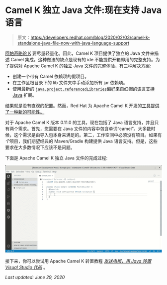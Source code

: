 # Camel K 独立 Java 文件:现在支持 Java 语言

> 原文：<https://developers.redhat.com/blog/2020/02/03/camel-k-standalone-java-file-now-with-java-language-support>

[阿帕奇骆驼 K](https://camel.apache.org/projects/camel-k/) 要尽量轻量化。因此，Camel K 项目提供了独立的 Java 文件来描述 Camel 集成。这种做法的缺点是现有的 ide 不能提供开箱即用的完整支持。为了提供对 Apache Camel K 的独立 Java 文件的完整体验，有三种解决方案:

*   创建一个带有 Camel 依赖项的假项目。
*   在工作区根目录下的 lib 文件夹中手动添加所有 jar 依赖项。
*   使用最新的 [`java.project.referencedLibraries`偏好](https://github.com/redhat-developer/vscode-java/pull/1196)来自红帽的[语言支持 Java](https://marketplace.visualstudio.com/items?itemName=redhat.java) 扩展。

结果就是没有直观的配置。然而，Red Hat 为 Apache Camel K 开发的[工具提供了一种新的可能性。](https://marketplace.visualstudio.com/items?itemName=redhat.vscode-camelk)

对于 Apache Camel K 版本 0.11.0 的工具，现在包括了 Java 语言支持，并且只有两个需求。首先，您需要在 Java 文件的内容中包含单词“camel”。大多数时候，这个需求是由导入包本身来满足的。第二，工作空间中必须没有项目。如果有*个*项目，我们期望经典的 Maven/Gradle 构建提供 Java 语言支持。但是，这些要求在大多数情况下应该不是问题。

下面是 Apache Camel K 独立 Java 文件的完成过程:

![Java Completion on Standalone Camel K files](img/89c015aef51fb2680e0304270ed46d49.png)

接下来，你可以尝试用 Apache Camel K 转置教程 *[发送电报，用 Java 转置 Visual Studio 代码](https://developers.redhat.com/blog/2019/09/30/sending-a-telegram-with-apache-camel-k-and-visual-studio-code/)* 。

*Last updated: June 29, 2020*